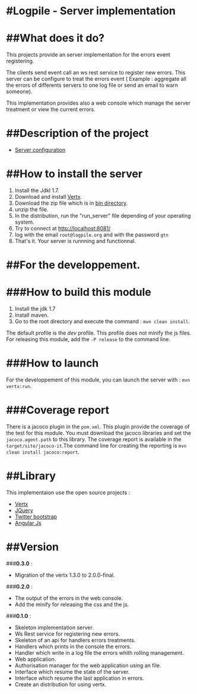 #Logpile - Server implementation
=======
##What does it do?  
=======
This projects provide an server implementation for the errors event registering. 

The clients send event call an ws rest service to register new errors. This server can be configure to treat the errors event ( Example : aggregate all the errors of differents servers to one log file or send an email to warn someone).

This implementation provides also a web console which manage the server treatment or view the current errors.

##Description of the project
=======
* [Server configuration](https://github.com/devlogpile/logpile/wiki/Server-Configuration)

##How to install the server
=======

1. Install the Jdkl 1.7.
2. Download and install [Vertx](http://vertx.io/).
3. Download the zip file which is in [bin directory](../bin).
4. unzip the file.
5. In the distribution, run the "run_server" file depending of your operating system.
6. Try to connect at [http://localhost:8081/](http://localhost:8081/)
7. log with the email `root@logpile.org` and with the password `gtn`
8. That's it. Your server is runnning and functionnal.

##For the developpement.
=======

###How to build this module
=======

1. Install the jdk 1.7
2. Install maven.
3. Go to the root directory and execute the command : `mvn clean install`. 

The default profile is the *dev* profile. This profile does not minify the js files. For releasing this module, add the  `-P release` to the command line.

###How to launch
=======

For the developpement of this module, you can launch the server with : `mvn vertx:run`. 

###Coverage report
=======

There is a jacoco plugin in the `pom.xml`. This plugin provide the coverage of the test for this module. You must download the jacoco libraries and set the `jacoco.agent.path` to this library. The coverage report is available in the `target/site/jacoco-it`.The command line for creating the reporting is `mvn clean install jacoco:report`.  

##Library
=======
This implementaion use the open source projects :

* [Vertx](http://vertx.io/)
* [JQuery](http://jquery.com/)
* [Twitter bootstrap](http://twitter.github.com/bootstrap/index.html)
* [Angular Js](http://angularjs.org/)

##Version
=======

###__0.3.0__ :
* Migration of the vertx 1.3.0 to 2.0.0-final.


###__0.2.0__ :
* The output of the errors in the web console.
* Add the minify for releasing the css and the js.

###__0.1.0__ :
* Skeleton implementation server.
* Ws Rest service for registering new errors.
* Skeleton of an api for handlers errors treatments.
* Handlers which prints in the console the errors.
* Handler which write in a log file the errors whith rolling management.
* Web application.
* Authorisation manager for the web application using an file.
* Interface which resume the state of the server.
* Interface which resume the last application in errors.
* Create an distribution for using vertx.
